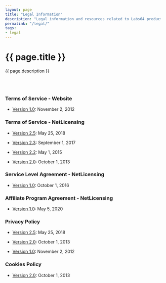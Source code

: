 ```yaml
---
layout: page
title: "Legal Information"
description: "Legal information and resources related to Labs64 products and services."
permalink: "/legal/"
tags:
- legal
---
```


<div class="row NL_banner">
    <div class="col-md-8 col-md-offset-2 NL_about">
        <h1>{{ page.title }}</h1>
        <span>{{ page.description }}</span>
    </div>
</div>

<br><br>

### Terms of Service - Website

*   [Version 1.0](/legal/terms-of-service/website/1-0/ "1.0"): November 2, 2012
    

### Terms of Service - NetLicensing

*   [Version 2.5](/legal/terms-of-service/netlicensing/2-5/ "2.5"): May 25, 2018
    
*   [Version 2.3](/legal/terms-of-service/netlicensing/2-3/ "2.3"): September 1, 2017
    
*   [Version 2.2](/legal/terms-of-service/netlicensing/2-2/ "2.2"): May 1, 2015
    
*   [Version 2.0](/legal/terms-of-service/netlicensing/2-0/ "2.0"): October 1, 2013
    

### Service Level Agreement - NetLicensing

*   [Version 1.0](/legal/terms-of-service/netlicensing/service-level-agreement-1-0/ "1.0"): October 1, 2016
    

### Affiliate Program Agreement - NetLicensing

*   [Version 1.0](/legal/affiliate-program-agreement/1-0/  "1.0"): May 5, 2020
    

### Privacy Policy

*   [Version 2.5](/legal/privacy-policy/2-5/ "2.5"): May 25, 2018
    
*   [Version 2.0](/legal/privacy-policy/2-0/ "2.0"): October 1, 2013
    
*   [Version 1.0](/legal/privacy-policy/1-0/ "1.0"): November 2, 2012
    

### Cookies Policy

*   [Version 2.0](/legal/privacy-policy/cookies-policy/ "2.0"): October 1, 2013
